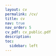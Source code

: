 ```yaml
---
layout: cv
permalink: /cv/
title: cv
nav: true
nav_order: 5
cv_pdf: cv_public.pdf
description: 
toc:
  sidebar: left
---
```

